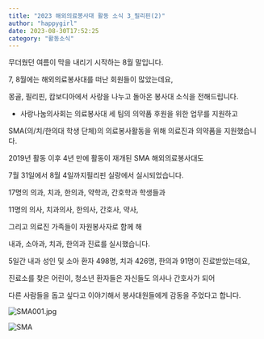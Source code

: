 ```yaml
---
title: "2023 해외의료봉사대 활동 소식 3_필리핀(2)"
author: "happygirl"
date: 2023-08-30T17:52:25
category: "활동소식"
---
```


무더웠던 여름이 막을 내리기 시작하는 8월 말입니다.

7, 8월에는 해외의료봉사대를 떠난 회원들이 많았는데요,

몽골, 필리핀, 캄보디아에서 사랑을 나누고 돌아온 봉사대 소식을 전해드립니다.

* 사랑나눔의사회는 의료봉사대 세 팀의 의약품 후원을 위한 업무를 지원하고

SMA(의/치/한의대 학생 단체)의 의료봉사활동을 위해 의료진과 의약품을 지원했습니다.

2019년 활동 이후 4년 만에 활동이 재개된 SMA 해외의료봉사대도

7월 31일에서 8월 4일까지필리핀 실랑에서 실시되었습니다.

17명의 의과, 치과, 한의과, 약학과, 간호학과 학생들과

11명의 의사, 치과의사, 한의사, 간호사, 약사,

그리고 의료진 가족들이 자원봉사자로 함께 해

내과, 소아과, 치과, 한의과 진료를 실시했습니다.

5일간 내과 성인 및 소아 환자 498명, 치과 426명, 한의과 91명이 진료받았는데요,

진료소를 찾은 어린이, 청소년 환자들은 자신들도 의사나 간호사가 되어

다른 사람들을 돕고 싶다고 이야기해서 봉사대원들에게 감동을 주었다고 합니다.

![SMA001.jpg](/files/attach/images/2318/022/035/4d903fa952a4524576b0c233d41d04b4.jpg)

![SMA](/files/attach/images/2318/022/035/0467fc39920bb8a064c7e0ff091b1fd4.jpg)
